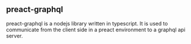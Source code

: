 preact-graphql
--

preact-graphql is a nodejs library written in typescript. It is used to communicate from the client side in a preact environment to a graphql api server.